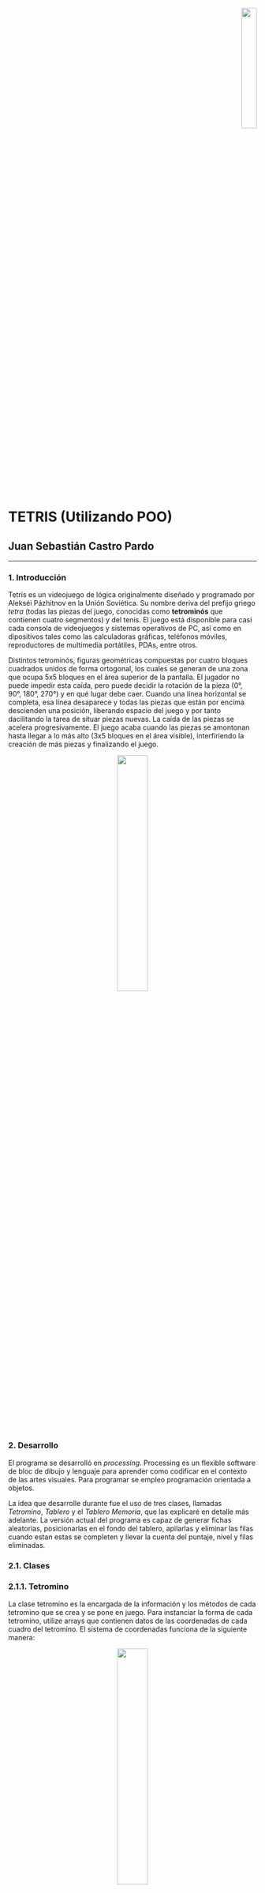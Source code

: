 <p align="right"><img src="unal.png" width="25%"></p>

# TETRIS (Utilizando POO)
## Juan Sebastián Castro Pardo

___

### 1. Introducción

Tetris es un videojuego de lógica originalmente diseñado y programado por Alekséi Pázhitnov en la Unión Soviética. Su nombre deriva del prefijo griego *tetra* (todas las piezas del juego, conocidas como **tetrominós** que contienen cuatro segmentos) y del tenis. El juego está disponible para casi cada consola de videojuegos y sistemas operativos de PC, así como en dipositivos tales como las calculadoras gráficas, teléfonos móviles, reproductores de multimedia portátiles, PDAs, entre otros.

Distintos tetrominós, figuras geométricas compuestas por cuatro bloques cuadrados unidos de forma ortogonal, los cuales se generan de una zona que ocupa 5x5 bloques en el área superior de la pantalla. El jugador no puede impedir esta caída, pero puede decidir la rotación de la pieza (0°, 90°, 180°, 270°) y en qué lugar debe caer. Cuando una línea horizontal se completa, esa línea desaparece y todas las piezas que están por encima descienden una posición, liberando espacio del juego y por tanto dacilitando la tarea de situar piezas nuevas. La caída de las piezas se acelera progresivamente. El juego acaba cuando las piezas se amontonan hasta llegar a lo más alto (3x5 bloques en el área visible), interfiriendo la creación de más piezas y finalizando el juego.

<p align="center"><img src="Tetrominoes_IJLO_STZ_Worlds.svg" width="35%"></p>

### 2. Desarrollo

El programa se desarrolló en *processing*. Processing es un flexible software de bloc de dibujo y lenguaje para aprender como codificar en el contexto de las artes visuales. Para programar se empleo programación orientada a objetos.

La idea que desarrolle durante fue el uso de tres clases, llamadas *Tetromino*, *Tablero* y el *Tablero Memoria*, que las explicaré en detalle más adelante. La versión actual del programa es capaz de generar fichas aleatorias, posicionarlas en el fondo del tablero, apilarlas y eliminar las filas cuando estan estas se completen y llevar la cuenta del puntaje, nivel y filas eliminadas.

### 2.1. Clases
### 2.1.1. Tetromino

La clase tetromino es la encargada de la información y los métodos de cada tetromino que se crea y se pone en juego. Para instanciar la forma de cada tetromino, utilize arrays que contienen datos de las coordenadas de cada cuadro del tetromino. El sistema de coordenadas funciona de la siguiente manera:

<p align="center"><img src="Coordenadas.PNG" width="35%"></p>

La coordenada asignada a cada bloque no solo permite dibujarlo, sino también rotarlo facilmente. Para dibujar el bloque a partir de las coordenadas se hace de la siguiente manera:

```processing
//Arrays para cada ficha
int[][] O = {{0, 0}, {1, 0}, {0, 1}, {1, 1}}; //O
int[][] I = {{0, 0}, {1, 0}, {2, 0}, {3, 0}}; //I
int[][] T = {{0, 0}, {1, 0}, {2, 0}, {1, 1}}; //T
int[][] L = {{0, 0}, {1, 0}, {2, 0}, {0, 1}}; //L
int[][] J = {{0, 0}, {0, 1}, {1, 1}, {2, 1}}; //J
int[][] S = {{0, 1}, {1, 1}, {1, 0}, {2, 0}}; //S
int[][] Z = {{0, 0}, {1, 0}, {1, 1}, {2, 1}}; //Z

void display() {
    push();
    strokeWeight(1);
    fill(Color);
    for (int i = 0; i < 4; i++) { //Recorre el array de cada figura
      rect(figura[i][0] * t_casilla, figura[i][1] * t_casilla, t_casilla, t_casilla); //t_casilla = width/24
    };
    pop();
  }
```

Para cada figura se crea un array bidimensional en donde las coordenadas *x* y *y* de cada punto se llaman utilizando ```figura[i][0]``` y ```figura[i][1]``` respectivamente, donde *i* es el elemento de la lista. Son varios los métodos que se encuentran dentro de la clase tetromino, el método ```display()``` que mostramos anteriormente, el ```m_sig()```, que se encarga de mostrar la siguiente figura en la parte derecha del tablero,

```processing
 void m_sig() { 
    fill(179, 244, 208);
    rect(width/2, 0, width/2, height);
    fill(0);
    text("SIGUIENTE FICHA:", width/2 + 60, 70);
    fill(83, 147, 111);
    text("SIGUIENTE FICHA:", width/2 + 62, 72);
    push();
    strokeWeight(1);
    fill(Color);
    for (int i = 0; i < 4; i++) {
      rect(figura[i][0] * t_casilla + width/2 + 140, figura[i][1] * t_casilla + 100, t_casilla, t_casilla); //La muestro en la parte derecha del tablero
    };
    pop();
  }
```

El método ```mover()``` que recibe información de una string que varía dependiendo la tecla que se este presionando, y que como su nombre lo indica, provoca el desplazamiento de la figura a través del tablero,

```processing
oid mover(String direccion) { //Direccion dada por una string
    //Primero verificamos si es posible realizar el movimiento
    if (limite(direccion)) {
      if (direccion == "DERECHA") {
        for (int i = 0; i < 4; i++) {
          figura[i][0]++; //Sumar 1 a la posición en x
        }
      } else if (direccion == "IZQUIERDA") {
        for (int i = 0; i < 4; i++) {
          figura[i][0]--; //Restar 1 a la posición en x
        }
      } else if (direccion == "ABAJO") {
        for (int i = 0; i < 4; i++) {
          figura[i][1]++; //Sumar 1 a la posición en y
        }
      }
    }
  }
```

Luego vienen los métodos ```sombra()``` y ```bajarfondo()``` que utilizan una variable de tipo booleano llamada ```fondosombra``` que nos indica cual es la posición máxima en y que puede ocupar la figura en las posiciones de x actuales. El primer método que mencioné, se encarga de dibujar la sombra de la figura, es decir, donde va a caer,

```processing
  void sombra(T_memoria tab) {
    int[] valores = {figura[0][1], figura[1][1], figura[2][1], figura[3][1]};
    //busco los valores máximos y mínimos en y de la figura
    max_y = max(valores); 
    min_y = min(valores);
    
    //Verifica todas las filas desde la máxima de y hasta la última
    for ( int k = max_y; k < 24; k++) {
      if (fondosombra(tab, k, max_y)) {
      } else { //Si la fila es el fondo, dibuja la sombra
        push();
        strokeWeight(1);
        stroke(Color);
        fill(0);
        for (int j = 0; j < 4; j++) {
          x_sombra = figura[j][0];
          y_sombra = figura[j][1];
          if (max_y < ((k-(max_y-min_y))-1)) {
            rect(x_sombra * t_casilla, ((k-1) - (max_y - y_sombra)) * t_casilla, t_casilla, t_casilla);
          }
        };
        pop();
        k = 24;
      };
      if (k==23) { //Si no encontro una fila que actúe como fondo, eso quiere decir que el fondo es la fila 23
        push();
        strokeWeight(1);
        stroke(Color);
        fill(0);
        for (int j = 0; j < 4; j++) {
          x_sombra = figura[j][0];
          y_sombra = figura[j][1];
          if (max_y < (23-(max_y-min_y))) {
            rect(x_sombra * t_casilla, (23 - (max_y - y_sombra)) * t_casilla, t_casilla, t_casilla);
          }
        };
        pop();
      }
    }
  }

```

El segundo método también utiliza la variable booleana, pero en este caso para provocar la caída de la figura hasta el fondo,

```processing
int filasbajadas; //Para contar las filas que bajan 
  //Bajar la figura hasta el fondo
  void bajarfondo(T_memoria tab) {
    int[] valores = {figura[0][1], figura[1][1], figura[2][1], figura[3][1]};
    max_y = max(valores);
    min_y = min(valores);
    
    //Verifica todas las filas
    for ( int k = max_y; k < 24; k++) {
      if (fondosombra(tab, k, max_y)) {
      } else { //Una vez encuentra la fila fondo, cambia los valores de y de la figura
        for (int i = 0; i < 4; i++) {
          figura[i][1] = (figura[i][1] + (k - max_y))-1;
          filasbajadas = (k - max_y)-1;
        };
        k = 24;
      }
      
      //Si ninguna fila actúa como el fondo, eso quiere decir que el fondo es la fila 23
      if (k==23) { 
        for (int j = 0; j < 4; j++) {
          figura[j][1] = figura[j][1] + (23 - max_y);
          filasbajadas = 23 - max_y;
        }
      }
    }
  }

```

Por último nos encontramos con los métodos ```caida``` y ```rotar```. El primero es bastante sencillo, genera una velocidad de caída de la figura dependiendo del nivel actual, y llama a la función mover,

```processing
 void caida(int nivel) { //la velocidad de caída depende del nivel
      if (tiempo%(50-(nivel*5)) == 0) { //Entre mayor sea el módulo menor será la velocidad de caída
        mover("ABAJO");
      }
      tiempo ++; //aumentamos el contador
    }
```

El método ```rotar``` utiliza las coordenadas *x* y *y* de la figura, y realiza el procedimiento de rotar la figura como se mostró anteriormente en la figura,

```processing
void rotar() {
      if (figura != O) { //No aplicar la rotación si la figura es la O

        //nueva array para la rotación
        //Siempre rotamos la figura original (f_original)
        //Le restamos la posición actual para que rote en esa posición
        int[][] rotacion = new int[4][2];

        //90° (x,y) = (y,-x)
        if (cont_rotaciones%4 == 0) {
          for (int i = 0; i < 4; i++) {
            rotacion[i][0] = f_original[i][1] - figura[1][0]; 
            rotacion[i][1] = -f_original[i][0] - figura[1][1];
          }
        }

        //180° (x,y) = (-x,-y)
        else if (cont_rotaciones%4 == 1) {
          for (int i = 0; i < 4; i++) {
            rotacion[i][0] = -f_original[i][0] - figura[1][0]; 
            rotacion[i][1] = -f_original[i][1] - figura[1][1];
          }
        }

        //270° (x,y) = (-y,x)
        else if (cont_rotaciones%4 == 2) {
          for (int i = 0; i < 4; i++) {
            rotacion[i][0] = -f_original[i][1] - figura[1][0]; 
            rotacion[i][1] = f_original[i][0] - figura[1][1];
          }
        }

        //360°(Retornar al lugar original)
        else if (cont_rotaciones%4 == 3) {
          for (int i = 0; i < 4; i++) {
            rotacion[i][0] = f_original[i][0] - figura[1][0]; 
            rotacion[i][1] = f_original[i][1] - figura[1][1];
          }
        }

        figura = rotacion; //guardamos los datos de la figura rotada en la figura actual
      }
    }
```

### 2.1.2. Tablero

Esta clase es muy simple, solo se encarga del despliegue del tablero principal. Dibuja las lineas que dividen cada casilla,

```processing
class Tablero {

  //Variable del tamaño de cada casilla
  float t_casilla;

  //Constructor
  Tablero() {
    t_casilla = width/24; //Establezco el tamaño de cada casilla
  }

  //Establezco el metodo display para dibujar el tablero en la pantalla
  void display() {
    stroke(255);
    for (int i = 0; i < 13; i++) {
      line(0, i * t_casilla, width/2, i * t_casilla); //Lineas horizontales 0-13
      line(0, (i+12) * t_casilla, width/2, (i+12) * t_casilla); //Lineas horizontales 13-25  
      line(i * t_casilla, 0, i * t_casilla, height); //Lineas verticales
    }
  }
}
```

### 2.1.3. Tablero Memoria

Es junto con la clase ```tetromino``` las bases del juego. Se trata de una matriz tridimensional donde se almacenan las cordenadas *x* y *y*, y en el tercer espacio se guarda el color de cada casilla. Esto es muy útil ya que es por colores como se identifica si una ficha puede seguir bajando o no, si encuentra un color diferente al negro, deja de bajar.

<p align="center"><img src="memoria.PNG" width="35%"></p>

En la matriz memoria [ i ] [ j ] [ col ] se almacena la columna i, la fila j y el color de la casilla. Esta clase cuenta con métodos vitales para el juego. En primer lugar tenemos el método ```display```, que dibuja el tablero en pantalla a partir de la matriz memoria.

``` processing
 void display() {
    for (int i = 0; i < 12; i++) { //Recorre todas las filas y columnas 
      for (int j = 0; j < 24; j++) {
        //Elegir el color
        n_color = colores[i][j][0]; //Extrae el color de la casilla de la matriz
        fill(n_color);
        rect(i * t_casilla, j * t_casilla, t_casilla, t_casilla); 
        //Dibuja un rectangulo del color seleccionado en la posición actual
      }
    }

    //Si hay una fila completa...
    for (int i = 0; i < 24; i++) { //Verifica las 24 filas
      if (fil_completa(i)) { //Mira si arroja verdadero
        f_eliminadas ++;
        eliminar(i); //Elimina la fila i
      };
    };
    lineas_t += f_eliminadas;
    //Asigno el puntaje por filas eliminadas
    while (f_eliminadas != 0) {
      if (f_eliminadas >= 4) {
        puntaje = puntaje + (((f_eliminadas - (f_eliminadas%4))/4) * 800 * nivel);
        f_eliminadas = f_eliminadas - (f_eliminadas - (f_eliminadas&4));
      } else if (f_eliminadas == 3) {
        puntaje = puntaje + (500 * nivel);
        f_eliminadas = f_eliminadas - 3;
      } else if (f_eliminadas == 2) {
        puntaje = puntaje + (300 * nivel);
        f_eliminadas = f_eliminadas -2;
      } else if(f_eliminadas == 1){
        puntaje = puntaje + (100 * nivel);
        f_eliminadas --;
      }
    };
    
    //Por último miramos si se puede cambiar de nivel
    if(lineas_t >= (nivel*10)){
      println("listo");
      nivel ++;
    }
  }
```

Dentro de este método también se revisa si hay alguna fila completa para eliminarla, sumar los puntos correspondientes por haberla completado y verificar si el jugador ha subido de nivel. Otro método que tiene esta clase es el ```plasmar``` que como su nombre induce, plasma la figura en la matriz luego de haber sido posicionada en el tablero. 

```processing
  //Método plasmar figura en el tablero memoria
  void plasmar(Tetromino f) { //Recibe los datos de algún tetromino
    //Coordenadas de cada bloque
    for (int i = 0; i < 4; i++) {
      x = f.figura[i][0]; //Coordenada x de la ficha
      y = f.figura[i][1]; //Coordenada y de la ficha
      //Añadir el color
      colores[x][y][0] = f.Color; //Guarda en la matriz el color de la ficha
    }
  }
```

El último es el método ```eliminar```, que simplemente elimina la fila completa y baja las demás.

```processing
  //Eliminar filas
  void eliminar(int fil) {
    for (int j = fil; j >= 1; j--) {
      for (int i = 0; i < 12; i++) { //Verifica todas las casillas de la fila
        colores[i][j][0] = colores[i][j-1][0]; //Las cambia por casillas negras
      }
    }
  }
```

### 2.2. Estructura principal del programa

Ahora mostraré como se emplean las diferentes clases y sus respectivos métodos y atributos para la estructuración del juego. En ```setup``` se establece el tamaño de la ventana, se crean variables de tipo tablero, tablero memoria y tetromino, y por ultimo se utiliza el atributo booleano de la ficha ```ficha.enJuego``` para iniciar el turno de la ficha actual. En ```draw``` se utilizan el método ```display``` del tablero y la memoria, el ```m_sig``` de una objeto de tipo tetromino llamada ```f_sig``` que muestra la siguiente ficha en la parte derecha del tablero; también llama la función ```dibujarficha()``` que como se ve más adelante, llama los métodos ```display``` y ```sombra``` de la ficha y luego, verifica con la memoria y el atributo booleano ```fondo``` de la ficha, si esta ha alcanzado el fondo del tablero. Si esto es verdad, desactiva el estado ```ficha.enJuego```, y si no es así, llama el método ```caída``` de la ficha, para que continúe su trayecto. Por último, si el estado ```ficha.enJuego``` ha sido desactivado, procede a plasmar la ficha en la matriz memoria, establecer la ficha siguiente como la ficha en juego, crear una nueva ficha en espera y reiniciar el conteo de las filas eliminadas durante el turno. Finalmente, aparecen las funciones ```keyPressed```, ```keyReleased``` y ```mouseReleased``` que activan los métodos ```mover```, ```rotar``` y ```bajarfondo``` de la ficha.

```processing
Tablero tab; //Tablero
Tetromino ficha, f_sig; //Ficha actual y en espera
T_memoria memoria; //Tablero memoria

void setup() {
  strokeWeight(0.1);
  size(720, 720);
  tab = new Tablero();
  ficha = new Tetromino(); //Ficha actual
  f_sig = new Tetromino(); //Ficha Siguiente
  ficha.enJuego = true; //Ponemos la ficha en juego
  memoria = new T_memoria();
  textSize(30);
}

void draw() {
  memoria.display(); //Mostramos el tablero memoria
  tab.display(); //Mostramos el tablero de la ficha en juego
  dibujarfigura(); //Dibujamos la ficha actual
  f_sig.m_sig(); //Muestra la ficha en espera
  
  //Letreros de la derecha
  fill(0);
  text("Puntaje: " + memoria.puntaje, width/2 + 100, height -100);
  text("Nivel: " + memoria.nivel, width/2 + 100, height -160);
  text("Líneas: " + memoria.lineas_t, width/2 + 100, height -220);
  fill(83,147,111);
  text("Puntaje: " + memoria.puntaje, width/2 + 102, height -98);
  text("Nivel: " + memoria.nivel, width/2 + 102, height -158);
  text("Líneas: " + memoria.lineas_t, width/2 + 102, height -218);
}

//Dibujar figura en el tablero
void dibujarfigura() {
  ficha.display(); //Mostramos la ficha
  ficha.sombra(memoria);

  if (ficha.fondo(memoria)) { //Verifica si la ficha puede seguir bajando

    //Si la ficha no ha alcanzado el fondo, sigue bajando
    ficha.caida(memoria.nivel);
  } else {

    //si no puede bajar más, desactiva el estado "en juego" de la ficha
    ficha.enJuego = false;
  }

  if (!ficha.enJuego) { //Verifica si la ficha ya no esta en juego
    memoria.plasmar(ficha); //Plasma la figura en el tablero memoria
    ficha = f_sig; //La nueva ficha en juego es la ficha que estaba en espera
    ficha.enJuego = true; //Pone la ficha en juego
    f_sig = new Tetromino(); //Genera una nueva ficha en espera
    memoria.f_eliminadas = 0;
  }
}

//Mover la ficha
void keyPressed() {
  if (keyCode == RIGHT) {
    ficha.mover("DERECHA");
  } else if (keyCode == LEFT) {
    ficha.mover("IZQUIERDA");
  } else if (keyCode == DOWN) {
    ficha.mover("ABAJO");
    memoria.puntaje++;
  }
}

//Hacemos un keyReleased para las rotaciones
void keyReleased() {
  if (keyCode == UP) {
    //Se añade dos veces la función rotar
    //En la primera se guardan las coordenadas de la figura rotada
    //En la segunda se coloca la ficha en la posición actual
    ficha.rotar();
    ficha.rotar();

    ficha.cont_rotaciones ++; //Actualizar el contador de la rotación actual
  }
}

void mouseReleased(){
  ficha.bajarfondo(memoria);
  memoria.puntaje = memoria.puntaje + (2 * ficha.filasbajadas);
  
}
```

